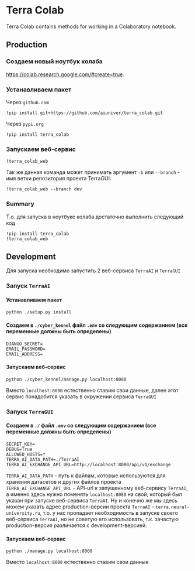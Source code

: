 # Terra Colab

Terra Colab contains methods for working in a Colaboratory notebook.


## Production

### Создаем новый ноутбук колаба
https://colab.research.google.com/#create=true.

### Устанавливаем пакет
Через `github.com`
```
!pip install git+https://github.com/aiuniver/terra_colab.git
```

Через `pypi.org`
```
!pip install terra_colab
```

### Запускаем веб-сервис
```
!terra_colab_web
```  
Так же данная команда может принимать аргумент `-b` или `--branch` - имя ветки репозитория проекта TerraGUI:
```
!terra_colab_web --branch dev
```

### Summary
Т.о. для запуска в ноутбуке колаба достаточно выполнить следующий код
```
!pip install terra_colab
!terra_colab_web
```


## Development

Для запуска необходимо запустить 2 веб-сервиса `TerraAI` и `TerraGUI`

### Запуск `TerraAI`

#### Устанавливаем пакет
```
python ./setup.py install
```

#### Создаем в `./cyber_kennel` файл `.env` со следующим содержанием (все переменные должны быть определены)
```
DJANGO_SECRET=
EMAIL_PASSWORD=
EMAIL_ADDRESS=
```

#### Запускаем веб-сервис
```
python ./cyber_kennel/manage.py localhost:8080
```
Вместо `localhost:8080` естественно ставим свои данные, далее этот сервис понадобится указать в окружении сервиса `TerraGUI`

### Запуск `TerraGUI`

#### Создаем в `./` файл `.env` со следующим содержанием (все переменные должны быть определены)
```
SECRET_KEY=
DEBUG=True
ALLOWED_HOSTS=*
TERRA_AI_DATA_PATH=./TerraAI
TERRA_AI_EXCHANGE_API_URL=http://localhost:8080/api/v1/exchange
```
`TERRA_AI_DATA_PATH` - путь к файлам, которые используются для хранения датасетов и других файлов проекта  
`TERRA_AI_EXCHANGE_API_URL` - API-url к запущенному веб-сервису `TerraAI`, а именно здесь нужно поменять `localhost:8080` на свой, который был указан при запуске веб-сервиса `TerraAI`. Ну и конечно же мы здесь можем указать адрес production-версии проекта `TerraAI` - `terra.neural-university.ru`, т.о. у нас пропадает необходимость в запуске своего веб-сервиса `TerraAI`, но не советую его использовать, т.к. зачастую production-версия различается с development-версией.

#### Запускаем веб-сервис
```
python ./manage.py localhost:8000
```
Вместо `localhost:8000` естественно ставим свои данные
